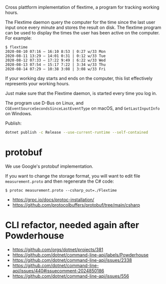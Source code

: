 Cross plattform implementation of flextime, a program for tracking
working hours.

The Flextime daemon query the computer for the time since the last
user input once every minute and stores the result on disk.  The
flextime program can be used to display the times the user has been
active on the computer.  For example:

    $ flextime
    2020-08-10 07:16 — 16:10 8:53 | 0:27 w/33 Mon
    2020-08-11 13:29 — 14:01 0:31 | 0:12 w/33 Tue
    2020-08-12 07:33 — 17:22 9:49 | 6:22 w/33 Wed
    2020-08-13 07:54 — 15:17 7:22 | 3:34 w/33 Thu
    2020-08-14 07:29 — 10:38 3:08 | 3:08 w/33 Fri

If your working day starts and ends on the computer, this list
effectively represents your working hours.

Just make sure that the Flextime daemon, is started every time you
log in.

The program use D-Bus on Linux, and
`CGEventSourceSecondsSinceLastEventType` on macOS, and
`GetLastInputInfo` on Windows.

Publish:

```sh
dotnet publish -c Release --use-current-runtime --self-contained
```

# protobuf

We use Google's protobuf implementation.

If you want to change the storage format, you will want to edit file
`measurement.proto` and then regenerate the C# code:

```
$ protoc measurement.proto --csharp_out=./Flextime
```

* https://grpc.io/docs/protoc-installation/
* https://github.com/protocolbuffers/protobuf/tree/main/csharp

# CLI refactor, needed again after Powderhouse

* https://github.com/orgs/dotnet/projects/381
* https://github.com/dotnet/command-line-api/labels/Powderhouse
* https://github.com/dotnet/command-line-api/issues/2338
* https://github.com/dotnet/command-line-api/issues/440#issuecomment-2024850186
* https://github.com/dotnet/command-line-api/issues/556
